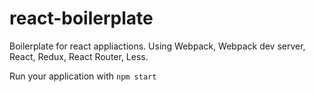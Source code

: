 # react-boilerplate
Boilerplate for react appliactions. Using Webpack, Webpack dev server, React, Redux, React Router, Less.

Run your application with `npm start`
